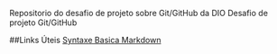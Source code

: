 Repositorio do desafio de projeto sobre Git/GitHub da DIO
Desafio de projeto Git/GitHub

##Links Úteis
[Syntaxe Basica Markdown](https://www.markdownguide.org/basic-syntax)
